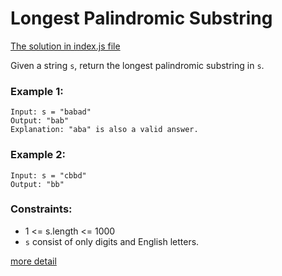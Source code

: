 # Longest Palindromic Substring

[The solution in index.js file](./index.js)

Given a string `s`, return the longest palindromic substring in `s`.

### Example 1:

```
Input: s = "babad"
Output: "bab"
Explanation: "aba" is also a valid answer.
```

### Example 2:

```
Input: s = "cbbd"
Output: "bb"
```

### Constraints:

- 1 <= s.length <= 1000
- `s` consist of only digits and English letters.

[more detail](https://leetcode.com/problems/longest-palindromic-substring/description/)
